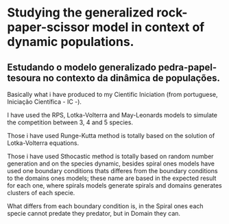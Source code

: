 # Studying the generalized rock-paper-scissor model in context of dynamic populations.
## Estudando o modelo generalizado pedra-papel-tesoura no contexto da dinâmica de populações.



Basically what i have produced to my Cientific Iniciation (from portuguese, Iniciação Científica - IC -).

I have used the RPS, Lotka-Volterra and May-Leonards models to simulate the competition between 3, 4 and 5 species.

Those i have used Runge-Kutta method is totally based on the solution of Lotka-Volterra equations.

Those i have used Sthocastic method is totally based on random number generation and on the species dynamic, besides spiral ones models have used one boundary conditions thats differes from the boundary conditions to the domains ones models; these name are based in the expected result for each one, where spirals models generate spirals and domains generates clusters of each specie.

What differs from each boundary condition is, in the Spiral ones each specie cannot predate they predator, but in Domain they can.
